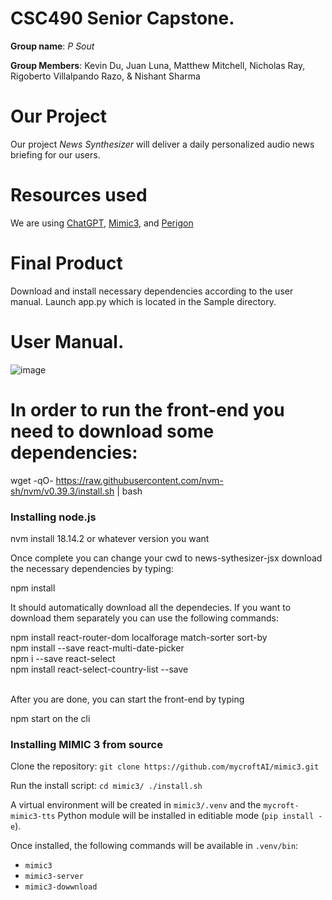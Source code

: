 # CSC490 Senior Capstone.

**Group name**: *P Sout*

 
**Group Members**: Kevin Du, Juan Luna, Matthew Mitchell, Nicholas Ray, Rigoberto Villalpando Razo, & Nishant Sharma

# Our Project
Our project _News Synthesizer_ will deliver a daily personalized audio news briefing for our users.

# Resources used
We are using [ChatGPT](https://openai.com/api/), [Mimic3](https://mycroft-ai.gitbook.io/docs/mycroft-technologies/mimic-tts/mimic-3), and [Perigon]( https://docs.goperigon.com/docs)

# Final Product
Download and install necessary dependencies according to the user manual. Launch app.py which is located in the Sample directory.

# User Manual.
![image](https://user-images.githubusercontent.com/97568870/234950139-e9b7eadf-aa25-4b25-801a-10c89e677538.png)


# In order to run the front-end you need to download some dependencies:

wget -qO- https://raw.githubusercontent.com/nvm-sh/nvm/v0.39.3/install.sh | bash

### Installing node.js

nvm install 18.14.2 or whatever version you want

Once complete you can change your cwd to news-sythesizer-jsx 
download the necessary dependencies by typing:

npm install

It should automatically download all the dependecies. 
If you want to download them separately you can use the following commands:

npm install react-router-dom localforage match-sorter sort-by <br />
npm install --save react-multi-date-picker <br />
npm i --save react-select<br /> 
npm install react-select-country-list --save<br />
<br />

After you are done, you can start the front-end by typing

npm start on the cli

### Installing MIMIC 3 from source
Clone the repository:
`git clone https://github.com/mycroftAI/mimic3.git`

Run the install script:
`cd mimic3/
./install.sh`

A virtual environment will be created in `mimic3/.venv` and the `mycroft-mimic3-tts` Python module will be installed in editiable mode (`pip install -e`).

Once installed, the following commands will be available in `.venv/bin`:
- `mimic3`
- `mimic3-server`
- `mimic3-dowwnload`
